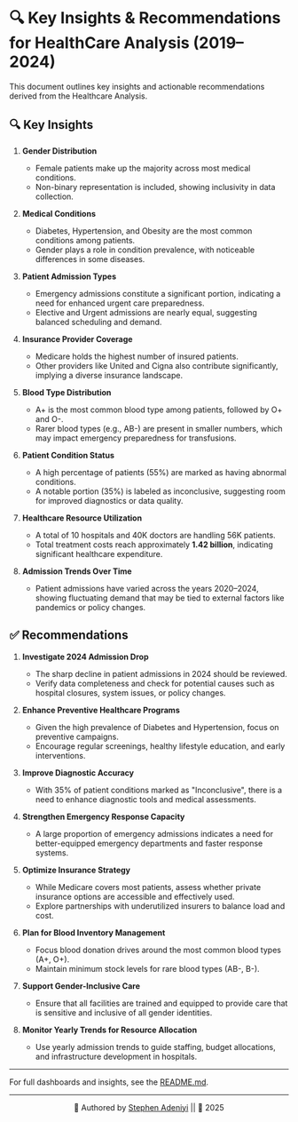 # 🔍  Key Insights & Recommendations for HealthCare Analysis (2019–2024)

This document outlines key insights and actionable recommendations derived from the Healthcare Analysis.

## 🔍 Key Insights

1. **Gender Distribution**  
   - Female patients make up the majority across most medical conditions.
   - Non-binary representation is included, showing inclusivity in data collection.

2. **Medical Conditions**  
   - Diabetes, Hypertension, and Obesity are the most common conditions among patients.
   - Gender plays a role in condition prevalence, with noticeable differences in some diseases.

3. **Patient Admission Types**  
   - Emergency admissions constitute a significant portion, indicating a need for enhanced urgent care preparedness.
   - Elective and Urgent admissions are nearly equal, suggesting balanced scheduling and demand.

4. **Insurance Provider Coverage**  
   - Medicare holds the highest number of insured patients.
   - Other providers like United and Cigna also contribute significantly, implying a diverse insurance landscape.

5. **Blood Type Distribution**  
   - A+ is the most common blood type among patients, followed by O+ and O-.
   - Rarer blood types (e.g., AB-) are present in smaller numbers, which may impact emergency preparedness for transfusions.

6. **Patient Condition Status**  
   - A high percentage of patients (55%) are marked as having abnormal conditions.
   - A notable portion (35%) is labeled as inconclusive, suggesting room for improved diagnostics or data quality.

7. **Healthcare Resource Utilization**  
   - A total of 10 hospitals and 40K doctors are handling 56K patients.
   - Total treatment costs reach approximately **1.42 billion**, indicating significant healthcare expenditure.

8. **Admission Trends Over Time**  
   - Patient admissions have varied across the years 2020–2024, showing fluctuating demand that may be tied to external factors like pandemics or policy changes.


## ✅ Recommendations

1. **Investigate 2024 Admission Drop**
   - The sharp decline in patient admissions in 2024 should be reviewed.
   - Verify data completeness and check for potential causes such as hospital closures, system issues, or policy changes.

2. **Enhance Preventive Healthcare Programs**
   - Given the high prevalence of Diabetes and Hypertension, focus on preventive campaigns.
   - Encourage regular screenings, healthy lifestyle education, and early interventions.

3. **Improve Diagnostic Accuracy**
   - With 35% of patient conditions marked as "Inconclusive", there is a need to enhance diagnostic tools and medical assessments.

4. **Strengthen Emergency Response Capacity**
   - A large proportion of emergency admissions indicates a need for better-equipped emergency departments and faster response systems.

5. **Optimize Insurance Strategy**
   - While Medicare covers most patients, assess whether private insurance options are accessible and effectively used.
   - Explore partnerships with underutilized insurers to balance load and cost.

6. **Plan for Blood Inventory Management**
   - Focus blood donation drives around the most common blood types (A+, O+).
   - Maintain minimum stock levels for rare blood types (AB-, B-).

7. **Support Gender-Inclusive Care**
   - Ensure that all facilities are trained and equipped to provide care that is sensitive and inclusive of all gender identities.

8. **Monitor Yearly Trends for Resource Allocation**
   - Use yearly admission trends to guide staffing, budget allocations, and infrastructure development in hospitals.


---

For full dashboards and insights, see the [README.md](./README.md).

---

<div align="center">

💼 Authored by [Stephen Adeniyi](https://github.com/SteevAnalytics/) || 📅 2025

</div>
